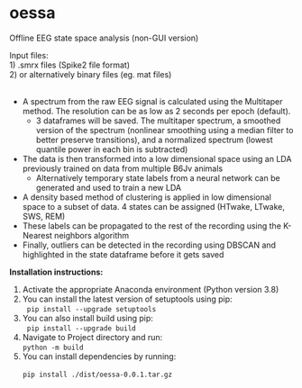 # oessa

Offline EEG state space analysis (non-GUI version)

Input files: 
<br/>1) .smrx files (Spike2 file format) 
<br/>2) or alternatively binary files (eg. mat files)
<br/>
<br/>
* A spectrum from the raw EEG signal is calculated using the Multitaper method. The resolution can be as low as 2 seconds per epoch (default).<br/>
  * 3 dataframes will be saved. The multitaper spectrum, a smoothed version of the spectrum (nonlinear smoothing using a median filter to better preserve transitions), and a normalized spectrum (lowest quantile power in each bin is subtracted)<br/>
* The data is then transformed into a low dimensional space using an LDA previously trained on data from multiple B6Jv animals<br/>
  * Alternatively temporary state labels from a neural network can be generated and used to train a new LDA<br/>
* A density based method of clustering is applied in low dimensional space to a subset of data. 4 states can be assigned (HTwake, LTwake, SWS, REM)<br/>
* These labels can be propagated to the rest of the recording using the K-Nearest neighbors algorithm<br/>
* Finally, outliers can be detected in the recording using DBSCAN and highlighted in the state dataframe before it gets saved 

****Installation instructions:****
<ol>
<li>Activate the appropriate Anaconda environment (Python version 3.8) </li>
<li>You can install the latest version of setuptools using pip:
<br/>
<code> pip install --upgrade setuptools</code></li>
<li>You can also install build using pip:
<br/>
<code> pip install --upgrade build</code></li>
<li>Navigate to Project directory and run:
<br/>
<code>python -m build </code></li>
<li>You can install dependencies by running:
<br/>
<code>
pip install ./dist/oessa-0.0.1.tar.gz</code></li>
</ol>